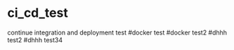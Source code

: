 # ci_cd_test
continue integration and deployment test
#docker test
#docker test2
#dhhh test2
#dhhh test34
